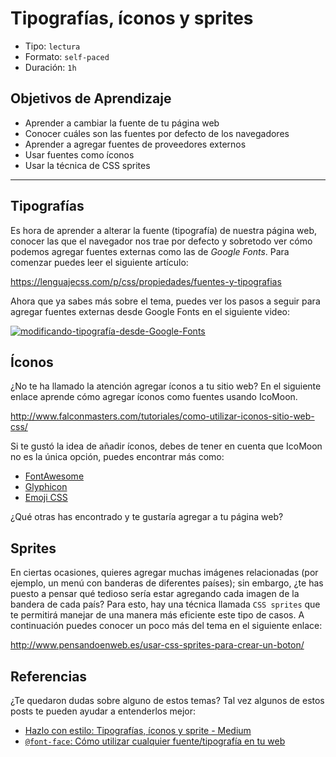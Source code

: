 # Tipografías, íconos y sprites

- Tipo: `lectura`
- Formato: `self-paced`
- Duración: `1h`

## Objetivos de Aprendizaje

- Aprender a cambiar la fuente de tu página web
- Conocer cuáles son las fuentes por defecto de los navegadores
- Aprender a agregar fuentes de proveedores externos
- Usar fuentes como íconos
- Usar la técnica de CSS sprites

***

## Tipografías

Es hora de aprender a alterar la fuente (tipografía) de nuestra página web,
conocer las que el navegador nos trae por defecto y sobretodo ver cómo podemos
agregar fuentes externas como las de _Google Fonts_. Para comenzar puedes leer
el siguiente artículo:

<https://lenguajecss.com/p/css/propiedades/fuentes-y-tipografias>

Ahora que ya sabes más sobre el tema, puedes ver los pasos a seguir para agregar
fuentes externas desde Google Fonts en el siguiente video:

[![modificando-tipografía-desde-Google-Fonts](http://img.youtube.com/vi/Qk4lSk3dSV0/0.jpg)](http://www.youtube.com/watch?v=Qk4lSk3dSV0)

## Íconos

¿No te ha llamado la atención agregar íconos a tu sitio web? En el siguiente
enlace aprende cómo agregar íconos como fuentes usando IcoMoon.

<http://www.falconmasters.com/tutoriales/como-utilizar-iconos-sitio-web-css/>

Si te gustó la idea de añadir íconos, debes de tener en cuenta que IcoMoon no es
la única opción, puedes encontrar más como:

- [FontAwesome](http://fontawesome.io/)
- [Glyphicon](http://glyphicons.com/)
- [Emoji CSS](https://afeld.github.io/emoji-css/)

¿Qué otras has encontrado y te gustaría agregar a tu página web?

## Sprites

En ciertas ocasiones, quieres agregar muchas imágenes relacionadas (por ejemplo,
un menú con banderas de diferentes países); sin embargo, ¿te has puesto a pensar
qué tedioso sería estar agregando cada imagen de la bandera de cada país? Para
esto, hay una técnica llamada `CSS sprites` que te permitirá manejar de una
manera más eficiente este tipo de casos. A continuación puedes conocer un poco
más del tema en el siguiente enlace:

<http://www.pensandoenweb.es/usar-css-sprites-para-crear-un-boton/>

## Referencias

¿Te quedaron dudas sobre alguno de estos temas? Tal vez algunos de estos posts
te pueden ayudar a entenderlos mejor:

- [Hazlo con estilo: Tipografías, íconos y sprite - Medium](https://medium.com/laboratoria-how-to/hazlo-con-estilo-tipograf%C3%ADas-iconos-y-sprite-5a036a7b592a)
- [`@font-face`: Cómo utilizar cualquier fuente/tipografía en tu web](https://cybmeta.com/font-face-como-utilizar-cualquier-fuentetipografia-en-tu-web)
